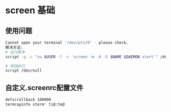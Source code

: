 # screen 基础

## 使用问题

```bash
Cannot open your terminal '/dev/pts/0' - please check.
解决方法:
# 运行脚本
script -q -c "su $USER -l -c 'screen -m -d -S $NAME $DAEMON start'" /dev/null

# 单独执行
script /dev/null

```


##  自定义.screenrc配置文件

```bash
defscrollback 100000
termcapinfo xterm* ti@:te@

```